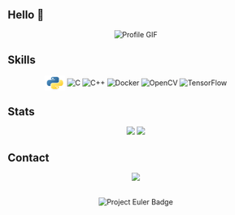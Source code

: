 ## Hello 👋

<div align="center">
  
  ![Profile GIF](https://media0.giphy.com/media/Dh5q0sShxgp13DwrvG/giphy.gif?cid=ecf05e47ldgaf1i5xtlwf7md2whokb73y1dlr6f7dci3ya73&ep=v1_gifs_search&rid=giphy.gif&ct=g)
  
</div>

## Skills

<div align="center">
  
  <div align="center"> <img align="center" alt="Python" height="30" width="40" src="https://raw.githubusercontent.com/devicons/devicon/master/icons/python/python-original.svg"> <img align="center" alt="C" height="30" width="40" src="https://cdn.jsdelivr.net/gh/devicons/devicon/icons/c/c-original.svg" /> <img align="center" alt="C++" height="30" width="40" src="https://cdn.jsdelivr.net/gh/devicons/devicon/icons/cplusplus/cplusplus-original.svg" /> <img align="center" alt="Docker" height="30" width="40" src="https://cdn.jsdelivr.net/gh/devicons/devicon/icons/docker/docker-original.svg" /> <img align="center" alt="OpenCV" height="30" width="40" src="https://cdn.jsdelivr.net/gh/devicons/devicon/icons/opencv/opencv-original.svg" /> <img align="center" alt="TensorFlow" height="30" width="40" src="https://cdn.jsdelivr.net/gh/devicons/devicon/icons/tensorflow/tensorflow-original.svg" /> </div>

          
</div>

## Stats

<div align="center">
  
  <img height="180em" src="https://github-readme-stats.vercel.app/api?username=arthurvalls&show_icons=true&theme=tokyonight&include_all_commits=true&count_private=true"/>
  <img height="180em" src="https://github-readme-stats.vercel.app/api/top-langs/?username=arthurvalls&layout=compact&langs_count=7&theme=tokyonight"/>
  
</div>

## Contact
<div align="center">
  
  <a href="https://www.linkedin.com/in/arthurvalls/" target="_blank"><img src="https://img.shields.io/badge/-LinkedIn-%230077B5?style=for-the-badge&logo=linkedin&logoColor=white" target="_blank"></a>
</div>

##

<div align="center">

  ![Project Euler Badge](https://projecteuler.net/profile/arthurvalls.png?show=countrycode?show=progress)
  
</div>

